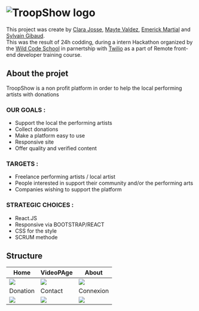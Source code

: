 # ![TroopShow logo](https://raw.githubusercontent.com/sgibaud/troopshow/master/public/imgagesInfoTs/Logoneg.svg)

This project was create by [Clara Josse](https://github.com/ClaraJosse), [Mayte Valdez](https://github.com/mayte-valdez), [Emerick Martial](https://github.com/Emerick971) and [Sylvain Gibaud](https://github.com/sgibaud).   
This was the result of 24h codding, during a intern Hackathon organized by the [Wild Code School](https://www.wildcodeschool.com/) in parnertship with [Twilio](https://www.twilio.org/) as a part of Remote front-end developer training course.


## About the projet
TroopShow is a non profit platform in order to help the local performing artists with donations
### OUR GOALS :
- Support the local the performing artists
- Collect donations
- Make a platform easy to use
- Responsive site
- Offer quality and verified content

### TARGETS :
- Freelance performing artists / local artist
- People interested in support their community and/or the performing arts
- Companies wishing to support the platform

### STRATEGIC CHOICES :
- React.JS
- Responsive via BOOTSTRAP/REACT 
- CSS for the style
- SCRUM methode

## Structure

| Home | VideoPAge | About |
| --- | --- | --- | 
| <img src="https://raw.githubusercontent.com/sgibaud/troopshow/master/public/imgagesInfoTs/tsHome1a.gif">  | <img src="https://raw.githubusercontent.com/sgibaud/troopshow/master/public/imgagesInfoTs/tsVideoPage.png"> |  <img src="https://raw.githubusercontent.com/sgibaud/troopshow/master/public/imgagesInfoTs/tsabout2.gif">  | 
| Donation | Contact | Connexion |
| <img src="https://raw.githubusercontent.com/sgibaud/troopshow/master/public/imgagesInfoTs/tsDonation.png"> | <img src="https://raw.githubusercontent.com/sgibaud/troopshow/master/public/imgagesInfoTs/tScontact.png">  | <img src="https://raw.githubusercontent.com/sgibaud/troopshow/master/public/imgagesInfoTs/tsConnexion.png"> |
